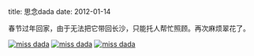 title: 思念dada
date: 2012-01-14

春节过年回家，由于无法把它带回长沙，只能托人帮忙照顾。再次麻烦翠花了。

<a class="fancybox" title="miss dada" href="/uploads/imgs/2012-01/IMG_0810.JPG" rel="group"><img src="/uploads/imgs/2012-01/thumbnails/IMG_0810.JPG" alt="miss dada" /></a>
<a class="fancybox" title="miss dada" href="/uploads/imgs/2012-01/IMG_0814.JPG" rel="group"><img src="/uploads/imgs/2012-01/thumbnails/IMG_0814.JPG" alt="miss dada" /></a>
<a class="fancybox" title="miss dada" href="/uploads/imgs/2012-01/IMG_0826.JPG" rel="group"><img src="/uploads/imgs/2012-01/thumbnails/IMG_0826.JPG" alt="miss dada" /></a>

